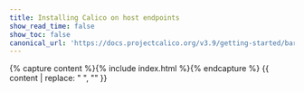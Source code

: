 ```yaml
---
title: Installing Calico on host endpoints
show_read_time: false
show_toc: false
canonical_url: 'https://docs.projectcalico.org/v3.9/getting-started/bare-metal/installation/index'
---
```


{% capture content %}{% include index.html %}{% endcapture %}
{{ content | replace: "    ", "" }}